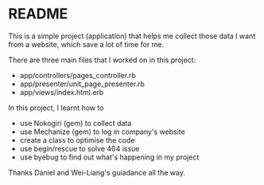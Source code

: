 # README

This is a simple project (application) that helps me collect those data I want from a website, which save a lot of time for me. 

There are three main files that I worked on in this project:

* app/controllers/pages_controller.rb
* app/presenter/unit_page_presenter.rb
* app/views/index.html.erb

In this project, I learnt how to

* use Nokogiri (gem) to collect data
* use Mechanize (gem) to log in company's website
* create a class to optimise the code
* use begin/rescue to solve 404 issue
* use byebug to find out what's happening in my project


Thanks Daniel and Wei-Liang's guiadance all the way. 